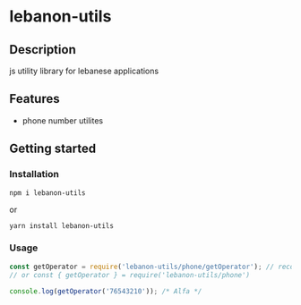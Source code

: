 # lebanon-utils
## Description
js utility library for lebanese applications
## Features
- phone number utilites
## Getting started
### Installation
```shell
npm i lebanon-utils
```
or
```shell
yarn install lebanon-utils
```
### Usage
```js
const getOperator = require('lebanon-utils/phone/getOperator'); // recommended, it takes less size than the 2nd line
// or const { getOperator } = require('lebanon-utils/phone')

console.log(getOperator('76543210')); /* Alfa */
```
